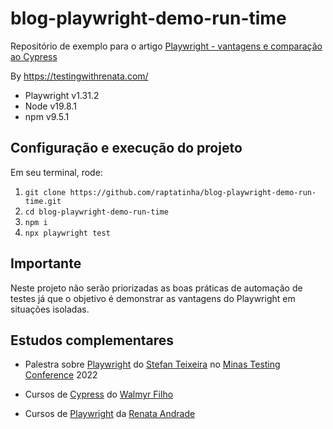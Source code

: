 # blog-playwright-demo-run-time

Repositório de exemplo para o artigo [Playwright - vantagens e comparação ao Cypress](https://testingwithrenata.com/?p=637)

By https://testingwithrenata.com/

- Playwright v1.31.2
- Node v19.8.1
- npm v9.5.1

## Configuração e execução do projeto

Em seu terminal, rode:
1. `git clone https://github.com/raptatinha/blog-playwright-demo-run-time.git`
1. `cd blog-playwright-demo-run-time`
1. `npm i`
1. `npx playwright test`

## Importante
Neste projeto não serão priorizadas as boas práticas de automação de testes já que o objetivo é demonstrar as vantagens do Playwright em situações isoladas.

## Estudos complementares

- Palestra sobre [Playwright](https://youtube.com/watch?v=eJ6V1de9nHY) do [Stefan Teixeira](https://linkedin.com/in/stefanteixeira/) no [Minas Testing Conference](https://minastestingconference.com.br/) 2022

- Cursos de [Cypress](https://talkingabouttesting.com/) do [Walmyr Filho](https://www.linkedin.com/in/walmyr-lima-e-silva-filho/)

- Cursos de [Playwright](https://testingwithrenata.com/trainings/) da [Renata Andrade](https://www.linkedin.com/in/raptatinha/)
